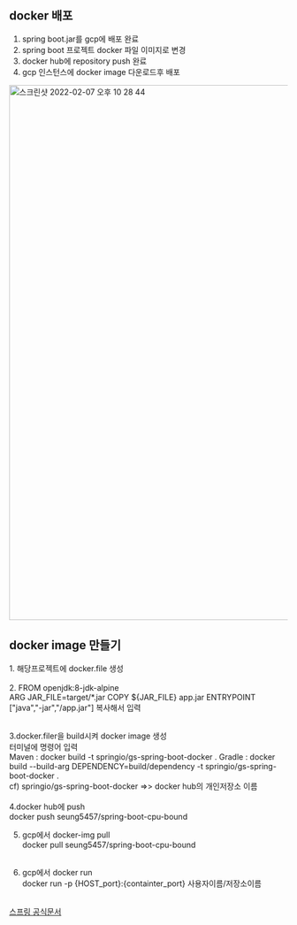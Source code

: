 <h2>docker 배포</h2>

1. spring boot.jar를 gcp에 배포 완료
2. spring boot 프로젝트 docker 파일 이미지로 변경
3. docker hub에 repository push 완료
4. gcp 인스턴스에 docker image 다운로드후 배포
<img width="968" alt="스크린샷 2022-02-07 오후 10 28 44" src="https://user-images.githubusercontent.com/66988341/152798690-0cc70cf0-c700-417c-80c8-f6d975f37b22.png">

<h2> docker image 만들기 </h2>
1. 해당프로젝트에 docker.file 생성<br><br>
2. FROM openjdk:8-jdk-alpine<br>
ARG JAR_FILE=target/*.jar
COPY ${JAR_FILE} app.jar
ENTRYPOINT ["java","-jar","/app.jar"]
복사해서 입력<br><br>

3.docker.filer을 build시켜 docker image 생성<br>
터미널에 명령어 입력<br>
Maven : docker build -t springio/gs-spring-boot-docker .
Gradle : docker build --build-arg DEPENDENCY=build/dependency -t springio/gs-spring-boot-docker . <br>
cf) springio/gs-spring-boot-docker =>> docker hub의 개인저장소 이름<br><br>
4.docker hub에 push<br>
docker push seung5457/spring-boot-cpu-bound<br>

5. gcp에서 docker-img pull<br>
docker pull seung5457/spring-boot-cpu-bound<br><br>
 
6. gcp에서 docker run<br>
docker run -p {HOST_port}:{containter_port} 사용자이름/저장소이름<br><br>




<a href="https://spring.io/guides/gs/spring-boot-docker/">스프링 공식문서</a>
